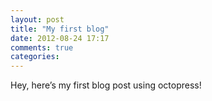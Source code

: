 ```yaml
---
layout: post
title: "My first blog"
date: 2012-08-24 17:17
comments: true
categories: 
---
```

Hey, here’s my first blog post using octopress!